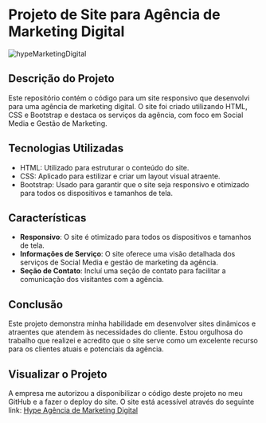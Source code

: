 # Projeto de Site para Agência de Marketing Digital

![hypeMarketingDigital](https://github.com/wendibianca/agenciaHype/assets/80482087/2bf9215a-4545-40fe-a144-a32e7a875bf0)


## Descrição do Projeto

Este repositório contém o código para um site responsivo que desenvolvi para uma agência de marketing digital. O site foi criado utilizando HTML, CSS e Bootstrap e destaca os serviços da agência, com foco em Social Media e Gestão de Marketing.

## Tecnologias Utilizadas

- HTML: Utilizado para estruturar o conteúdo do site.
- CSS: Aplicado para estilizar e criar um layout visual atraente.
- Bootstrap: Usado para garantir que o site seja responsivo e otimizado para todos os dispositivos e tamanhos de tela.

## Características

- **Responsivo**: O site é otimizado para todos os dispositivos e tamanhos de tela.
- **Informações de Serviço**: O site oferece uma visão detalhada dos serviços de Social Media e gestão de marketing da agência.
- **Seção de Contato**: Incluí uma seção de contato para facilitar a comunicação dos visitantes com a agência.

## Conclusão

Este projeto demonstra minha habilidade em desenvolver sites dinâmicos e atraentes que atendem às necessidades do cliente. Estou orgulhosa do trabalho que realizei e acredito que o site serve como um excelente recurso para os clientes atuais e potenciais da agência.

## Visualizar o Projeto

A empresa me autorizou a disponibilizar o código deste projeto no meu GitHub e a fazer o deploy do site. O site está acessível através do seguinte link: [Hype Agência de Marketing Digital](https://wendibianca.github.io/meuPortifolio/)

